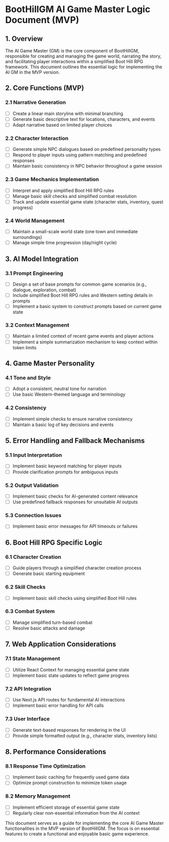 # BootHillGM AI Game Master Logic Document (MVP)

## 1. Overview
The AI Game Master (GM) is the core component of BootHillGM, responsible for creating and managing the game world, narrating the story, and facilitating player interactions within a simplified Boot Hill RPG framework. This document outlines the essential logic for implementing the AI GM in the MVP version.

## 2. Core Functions (MVP)

### 2.1 Narrative Generation
- [ ] Create a linear main storyline with minimal branching
- [ ] Generate basic descriptive text for locations, characters, and events
- [ ] Adapt narrative based on limited player choices

### 2.2 Character Interaction
- [ ] Generate simple NPC dialogues based on predefined personality types
- [ ] Respond to player inputs using pattern matching and predefined responses
- [ ] Maintain basic consistency in NPC behavior throughout a game session

### 2.3 Game Mechanics Implementation
- [ ] Interpret and apply simplified Boot Hill RPG rules
- [ ] Manage basic skill checks and simplified combat resolution
- [ ] Track and update essential game state (character stats, inventory, quest progress)

### 2.4 World Management
- [ ] Maintain a small-scale world state (one town and immediate surroundings)
- [ ] Manage simple time progression (day/night cycle)

## 3. AI Model Integration

### 3.1 Prompt Engineering
- [ ] Design a set of base prompts for common game scenarios (e.g., dialogue, exploration, combat)
- [ ] Include simplified Boot Hill RPG rules and Western setting details in prompts
- [ ] Implement a basic system to construct prompts based on current game state

### 3.2 Context Management
- [ ] Maintain a limited context of recent game events and player actions
- [ ] Implement a simple summarization mechanism to keep context within token limits

## 4. Game Master Personality

### 4.1 Tone and Style
- [ ] Adopt a consistent, neutral tone for narration
- [ ] Use basic Western-themed language and terminology

### 4.2 Consistency
- [ ] Implement simple checks to ensure narrative consistency
- [ ] Maintain a basic log of key decisions and events

## 5. Error Handling and Fallback Mechanisms

### 5.1 Input Interpretation
- [ ] Implement basic keyword matching for player inputs
- [ ] Provide clarification prompts for ambiguous inputs

### 5.2 Output Validation
- [ ] Implement basic checks for AI-generated content relevance
- [ ] Use predefined fallback responses for unsuitable AI outputs

### 5.3 Connection Issues
- [ ] Implement basic error messages for API timeouts or failures

## 6. Boot Hill RPG Specific Logic

### 6.1 Character Creation
- [ ] Guide players through a simplified character creation process
- [ ] Generate basic starting equipment

### 6.2 Skill Checks
- [ ] Implement basic skill checks using simplified Boot Hill rules

### 6.3 Combat System
- [ ] Manage simplified turn-based combat
- [ ] Resolve basic attacks and damage

## 7. Web Application Considerations

### 7.1 State Management
- [ ] Utilize React Context for managing essential game state
- [ ] Implement basic state updates to reflect game progress

### 7.2 API Integration
- [ ] Use Next.js API routes for fundamental AI interactions
- [ ] Implement basic error handling for API calls

### 7.3 User Interface
- [ ] Generate text-based responses for rendering in the UI
- [ ] Provide simple formatted output (e.g., character stats, inventory lists)

## 8. Performance Considerations

### 8.1 Response Time Optimization
- [ ] Implement basic caching for frequently used game data
- [ ] Optimize prompt construction to minimize token usage

### 8.2 Memory Management
- [ ] Implement efficient storage of essential game state
- [ ] Regularly clear non-essential information from the AI context

This document serves as a guide for implementing the core AI Game Master functionalities in the MVP version of BootHillGM. The focus is on essential features to create a functional and enjoyable basic game experience.